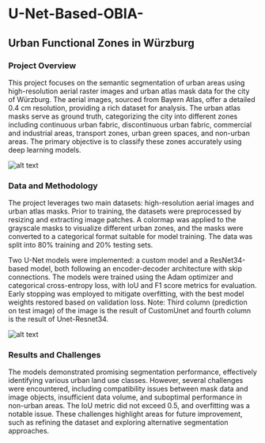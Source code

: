 # U-Net-Based-OBIA-
## Urban Functional Zones in Würzburg

### Project Overview
This project focuses on the semantic segmentation of urban areas using high-resolution aerial raster images and urban atlas mask data for the city of Würzburg. The aerial images, sourced from Bayern Atlas, offer a detailed 0.4 cm resolution, providing a rich dataset for analysis. The urban atlas masks serve as ground truth, categorizing the city into different zones including continuous urban fabric, discontinuous urban fabric, commercial and industrial areas, transport zones, urban green spaces, and non-urban areas. The primary objective is to classify these zones accurately using deep learning models.

![alt text](https://github.com/gokceyagmurbudak/U-Net-Based-OBIA-/blob/main/img/study_area.png)

### Data and Methodology
The project leverages two main datasets: high-resolution aerial images and urban atlas masks. Prior to training, the datasets were preprocessed by resizing and extracting image patches. A colormap was applied to the grayscale masks to visualize different urban zones, and the masks were converted to a categorical format suitable for model training. The data was split into 80% training and 20% testing sets.

Two U-Net models were implemented: a custom model and a ResNet34-based model, both following an encoder-decoder architecture with skip connections. The models were trained using the Adam optimizer and categorical cross-entropy loss, with IoU and F1 score metrics for evaluation. Early stopping was employed to mitigate overfitting, with the best model weights restored based on validation loss. 
Note: Third column (prediction on test image) of the image is the result of CustomUnet and fourth column is the result of Unet-Resnet34.

![alt text](https://github.com/gokceyagmurbudak/U-Net-Based-OBIA-/blob/main/img/result1.png)

### Results and Challenges
The models demonstrated promising segmentation performance, effectively identifying various urban land use classes. However, several challenges were encountered, including compatibility issues between mask data and image objects, insufficient data volume, and suboptimal performance in non-urban areas. The IoU metric did not exceed 0.5, and overfitting was a notable issue. These challenges highlight areas for future improvement, such as refining the dataset and exploring alternative segmentation approaches.
